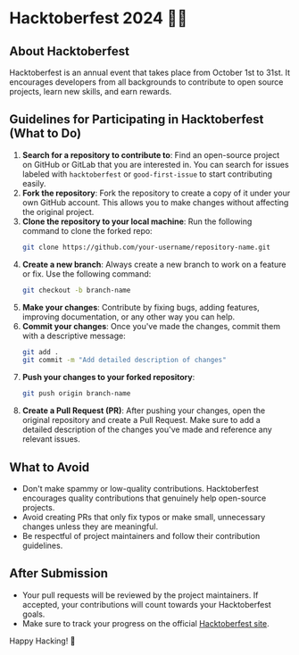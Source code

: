 # Hacktoberfest 2024 🎃🍂

## About Hacktoberfest
Hacktoberfest is an annual event that takes place from October 1st to 31st. It encourages developers from all backgrounds to contribute to open source projects, learn new skills, and earn rewards.

## Guidelines for Participating in Hacktoberfest (What to Do)
1. **Search for a repository to contribute to**: Find an open-source project on GitHub or GitLab that you are interested in. You can search for issues labeled with `hacktoberfest` or `good-first-issue` to start contributing easily.
2. **Fork the repository**: Fork the repository to create a copy of it under your own GitHub account. This allows you to make changes without affecting the original project.
3. **Clone the repository to your local machine**: Run the following command to clone the forked repo:
   ```bash
   git clone https://github.com/your-username/repository-name.git
   ```
4. **Create a new branch**: Always create a new branch to work on a feature or fix. Use the following command:
   ```bash
   git checkout -b branch-name
   ```
5. **Make your changes**: Contribute by fixing bugs, adding features, improving documentation, or any other way you can help.
6. **Commit your changes**: Once you've made the changes, commit them with a descriptive message:
   ```bash
   git add .
   git commit -m "Add detailed description of changes"
   ```
7. **Push your changes to your forked repository**:
   ```bash
   git push origin branch-name
   ```
8. **Create a Pull Request (PR)**: After pushing your changes, open the original repository and create a Pull Request. Make sure to add a detailed description of the changes you've made and reference any relevant issues.

## What to Avoid
- Don't make spammy or low-quality contributions. Hacktoberfest encourages quality contributions that genuinely help open-source projects.
- Avoid creating PRs that only fix typos or make small, unnecessary changes unless they are meaningful.
- Be respectful of project maintainers and follow their contribution guidelines.

## After Submission
- Your pull requests will be reviewed by the project maintainers. If accepted, your contributions will count towards your Hacktoberfest goals.
- Make sure to track your progress on the official [Hacktoberfest site](https://hacktoberfest.com).

Happy Hacking! 🎉
